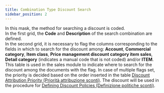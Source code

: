 ```yaml
---
title: Combination Type Discount Search
sidebar_position: 2
---
```


In this mask, the method for searching a discount is coded.      
In the first grid, the **Code** and **Description** of the search combination are defined.      
In the second grid, it is necessary to flag the columns corresponding to the fields in which to search for the discount among: **Account**, **Commercial category**, **Item class**, **Price management discount category item sales**, **Detail category** (indicates a manual code that is not coded) and/or **ITEM**. 
This table is used in the sales module to indicate where to search for the discount among the documents with the flag. In case of multiple flags set, the priority is decided based on the order inserted in the table [Discount Attribution Priority (Priorità attribuzione sconti)](/docs/sales/price-control/priority). The discount will be used in the procedure for [Defining Discount Policies (Definizione politiche sconti)](/docs/sales/price-control/definition).